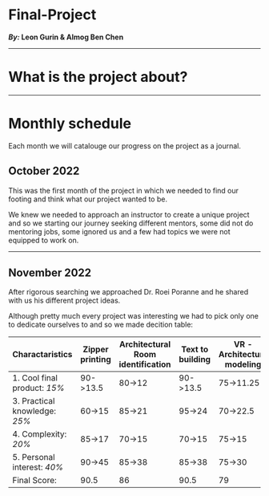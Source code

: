 # Final-Project
**_By:_ Leon Gurin & Almog Ben Chen**

___

# What is the project about?

___
# Monthly schedule
Each month we will catalouge our progress on the project as a journal.

## October 2022

This was the first month of the project in which we needed to find our footing and think what our project wanted to be.

We knew we needed to approach an instructor to create a unique project and so we starting our journey seeking different mentors, some did not do mentoring jobs, some ignored us and a few had topics we were not equipped to work on.

___

## November 2022

After rigorous searching we approached Dr. Roei Poranne and he shared with us his different project ideas.

Although pretty much every project was interesting we had to pick only one to dedicate ourselves to and so we made decition table:

<center>

| **Charactaristics** | Zipper printing | Architectural Room identification | Text to building | VR - Architecture modeling | VR - controlling robots | Redirected Walking |
 | -------- | -------- | -------- | -------- | -------- | -------- | -------- | 
 | 1. Cool final product: *15%* | 90->13.5 | 80->12 | 90->13.5 | 75->11.25 | 65->9.75 | 50->7.5 |  
 | 3. Practical knowledge: *25%*| 60->15   | 85->21 | 95->24   | 70->22.5  | 70->22.5 | 70->22.5|  
 | 4. Complexity: *20%*         | 85->17   | 70->15 | 70->15   | 75->15    | 80->16   | 75->15  |  
 | 5. Personal interest: *40%*  | 90->45   | 85->38 | 85->38   | 75->30    | 80->32   | 70->28  |  
 | Final Score:                 | 90.5     | 86     | 90.5     | 79        | 80       | 73      |

</center>

